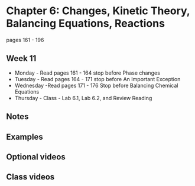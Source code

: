 # Chapter 6: Changes, Kinetic Theory, Balancing Equations, Reactions

pages 161 - 196

## Week 11

- Monday - Read pages 161 - 164 stop before Phase changes
- Tuesday - Read pages 164 - 171 stop before An Important Exception
- Wednesday -Read pages 171 - 176 Stop before Balancing Chemical Equations
- Thursday - Class - Lab 6.1, Lab 6.2, and Review Reading

## Notes

## Examples

## Optional videos

## Class videos

